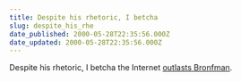 ```yaml
---
title: Despite his rhetoric, I betcha
slug: despite_his_rhe
date_published: 2000-05-28T22:35:56.000Z
date_updated: 2000-05-28T22:35:56.000Z
---
```


Despite his rhetoric, I betcha the Internet [outlasts Bronfman](http://www.inside.com/story/Story?art_id=5070).
